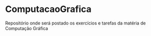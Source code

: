 # ComputacaoGrafica
Repositório onde será postado os exercícios e tarefas da matéria de Computação Gráfica
